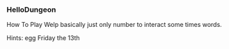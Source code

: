 ### HelloDungeon

How To Play 
Welp basically just only number to interact some times words.


Hints:
egg
Friday the 13th



